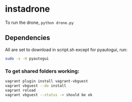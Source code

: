 # instadrone

To run the drone, `python drone.py`

## Dependencies
All are set to download in script.sh except for pyautogui, run:
```bash
sudo -s -H pyautogui
```

### To get shared folders working:
```bash
vagrant plugin install vagrant-vbguest
vagrant vbguest --do install
vagrant reload
vagrant vbguest --status -> should be ok
```